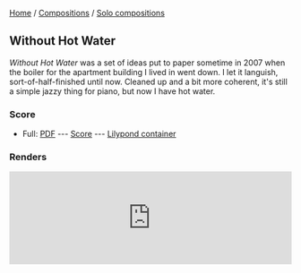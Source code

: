 [Home](/) / [Compositions](/compositions) / [Solo compositions](/compositions/solo)

## Without Hot Water

*Without Hot Water* was a set of ideas put to paper sometime in 2007 when the boiler for the apartment building I lived in went down. I let it languish, sort-of-half-finished until now. Cleaned up and a bit more coherent, it's still a simple jazzy thing for piano, but now I have hot water.

### Score

* Full: [PDF](Without-Hot-Water.pdf) --- [Score](score.ly) --- [Lilypond container](Without-Hot-Water.ly)

### Renders

<iframe width="100%" height="166" scrolling="no" frameborder="no" src="https://w.soundcloud.com/player/?url=https%3A//api.soundcloud.com/tracks/331086492&amp;color=ff5500&amp;auto_play=false&amp;hide_related=false&amp;show_comments=true&amp;show_user=true&amp;show_reposts=false"></iframe>
